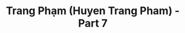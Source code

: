 ---
layout: album
resource: instagram
title: "Trang Phạm (Huyen Trang Pham) - Part 7"
description: "Instagram album of Trang Phạm (Huyen Trang Pham), part 7.</br> Username: trangg.phaam"
active: gallery
album-title: "Trang Phạm (Huyen Trang Pham)"
images:
  - image_path: trangg.phaam/7/20211023_202255_247430232_4826053424079947_7879566054422218732_n.jpg
  - image_path: trangg.phaam/7/20211023_202255_247466721_1303468920112693_9067162198763416464_n.jpg
  - image_path: trangg.phaam/7/20211023_202255_247470682_179222284301902_8046407700936937215_n.jpg
  - image_path: trangg.phaam/7/20220301_200422_274814217_912344349399512_4845040678549625298_n.jpg
  - image_path: trangg.phaam/7/20220301_200422_274872160_669593827422312_5244474327716323559_n.jpg
  - image_path: trangg.phaam/7/20220301_200422_274895114_1104216400435818_4774872371763199916_n.jpg
  - image_path: trangg.phaam/7/20220301_200422_274999771_321493633284518_1310253692659009022_n.jpg
  - image_path: trangg.phaam/7/20220301_200422_275072290_646811106572713_4849324927601421619_n.jpg
---